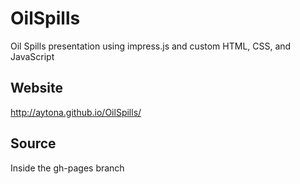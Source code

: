 # OilSpills
Oil Spills presentation using impress.js and custom HTML, CSS, and JavaScript

## Website
http://aytona.github.io/OilSpills/

## Source
Inside the gh-pages branch
